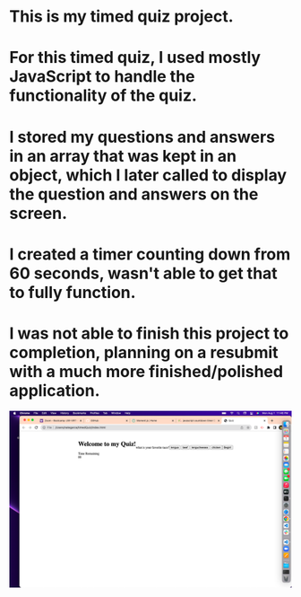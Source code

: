 # This is my timed quiz project.

# For this timed quiz, I used mostly JavaScript to handle the functionality of the quiz.
# I stored my questions and answers in an array that was kept in an object, which I later called to display the question and answers on the screen.
# I created a timer counting down from 60 seconds, wasn't able to get that to fully function.
# I was not able to finish this project to completion, planning on a resubmit with a much more finished/polished application.

![Screenshot of my quiz](image1/timedQuiz-screenshot.png)
